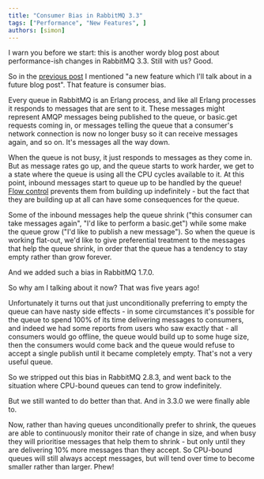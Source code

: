 ```yaml
---
title: "Consumer Bias in RabbitMQ 3.3"
tags: ["Performance", "New Features", ]
authors: [simon]
---
```


I warn you before we start: this is another wordy blog post about performance-ish changes in RabbitMQ 3.3. Still with us? Good.

So in the [previous post](/posts/2014/04/an-end-to-synchrony-performance-improvements-in-3-3/) I mentioned "a new feature which I'll talk about in a future blog post". That feature is consumer bias.

<!-- truncate -->
Every queue in RabbitMQ is an Erlang process, and like all Erlang processes it responds to messages that are sent to it. These messages might represent AMQP messages being published to the queue, or basic.get requests coming in, or messages telling the queue that a consumer's network connection is now no longer busy so it can receive messages again, and so on. It's messages all the way down.

When the queue is not busy, it just responds to messages as they come in. But as message rates go up, and the queue starts to work harder, we get to a state where the queue is using all the CPU cycles available to it. At this point, inbound messages start to queue up to be handled by the queue! [Flow control](/posts/2012/04/rabbitmq-performance-measurements-part-1/) prevents them from building up indefinitely - but the fact that they are building up at all can have some consequences for the queue.

Some of the inbound messages help the queue shrink ("this consumer can take messages again", "I'd like to perform a basic.get") while some make the queue grow ("I'd like to publish a new message"). So when the queue is working flat-out, we'd like to give preferential treatment to the messages that help the queue shrink, in order that the queue has a tendency to stay empty rather than grow forever.

And we added such a bias in RabbitMQ 1.7.0.

So why am I talking about it now? That was five years ago!

Unfortunately it turns out that just unconditionally preferring to empty the queue can have nasty side effects - in some circumstances it's possible for the queue to spend 100% of its time delivering messages to consumers, and indeed we had some reports from users who saw exactly that - all consumers would go offline, the queue would build up to some huge size, then the consumers would come back and the queue would refuse to accept a single publish until it became completely empty. That's not a very useful queue.

So we stripped out this bias in RabbitMQ 2.8.3, and went back to the situation where CPU-bound queues can tend to grow indefinitely.

But we still wanted to do better than that. And in 3.3.0 we were finally able to.

Now, rather than having queues unconditionally prefer to shrink, the queues are able to continuously monitor their rate of change in size, and when busy they will prioritise messages that help them to shrink - but only until they are delivering 10% more messages than they accept. So CPU-bound queues will still always accept messages, but will tend over time to become smaller rather than larger. Phew!

